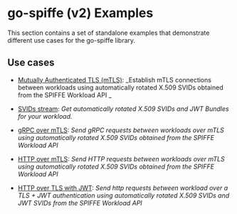 # go-spiffe (v2) Examples

This section contains a set of standalone examples that demonstrate different use cases for the go-spiffe library.

## Use cases

- [Mutually Authenticated TLS (mTLS)](spiffe-tls/README.md): _Establish mTLS connections between workloads using automatically rotated X.509 SVIDs obtained from the SPIFFE Workload API _

- [SVIDs stream](spiffe-watcher/README.md): _Get automatically rotated X.509 SVIDs and JWT Bundles for your workload._

- [gRPC over mTLS](spiffe-grpc/README.md): _Send gRPC requests between workloads over mTLS using automatically rotated X.509 SVIDs obtained from the SPIFFE Workload API_ 

- [HTTP over mTLS](spiffe-http/README.md): _Send HTTP requests between workloads over mTLS using automatically rotated X.509 SVIDs obtained from the SPIFFE Workload API_ 

- [HTTP over TLS with JWT](spiffe-jwt/README.md): _Send http requests between workload over a TLS + JWT authentication using automatically rotated X.509 SVIDs and JWT SVIDs from the SPIFFE Workload API_

